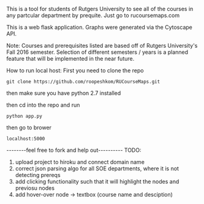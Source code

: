 This is a tool for students of Rutgers University to see all of the courses in any partcular department by prequite.
Just go to rucoursemaps.com

This is a web flask application.
Graphs were generated via the Cytoscape API.

Note: Courses and prerequisites listed are based off of Rutgers University's Fall 2016 semester. Selection of different semesters / years is a planned feature that will be implemented in the near future.


How to run local host:
First you need to clone the repo

`git clone https://github.com/roopeshkom/RUCourseMaps.git`

then make sure you have python 2.7 installed

then cd into the repo and run

`python app.py`

then go to brower

`localhost:5000`

--------feel free to fork and help out----------
TODO:
  1. upload project to hiroku and connect domain name
  2. correct json parsing algo for all SOE departments, where it is not detecting prereqs
  3. add clicking functionality such that it will highlight the nodes and previosu nodes
  4. add hover-over node -> textbox (course name and desciption)
